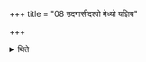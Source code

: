 +++
title = "08 उदगासीदश्वो मेध्यो यज्ञिय"

+++

<details><summary>थिते</summary>

उदगासीदश्वो मेध्यो यज्ञिय इति शतेन शतपलेन च निष्केणोद्गातारमुपशिक्ष्येमां देवतामुद्गायन्तीमनूद्गायेति सम्प्रेष्यति ८
</details>
